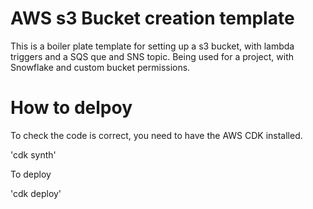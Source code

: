 # AWS s3 Bucket creation template

This is a boiler plate template for setting up a s3 bucket, with lambda triggers and a SQS que and SNS topic. Being used for a project, with Snowflake and custom bucket permissions. 

# How to delpoy

To check the code is correct, you need to have the AWS CDK installed. 

'cdk synth'

To deploy 

'cdk deploy'